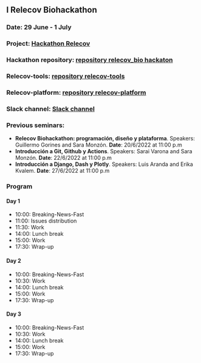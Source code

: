 ## I Relecov Biohackathon 

### Date: **29 June - 1 July**
### Project: [Hackathon Relecov](https://github.com/orgs/BU-ISCIII/projects/16/views/1)
### Hackathon repository: [repository relecov_bio hackaton](https://github.com/BU-ISCIII/relecov_biohackaton)
### Relecov-tools: [repository relecov-tools](https://github.com/BU-ISCIII/relecov-tools)
### Relecov-platform: [repository relecov-platform](https://github.com/BU-ISCIII/relecov-platform)
### Slack channel: [Slack channel](https://relecov.slack.com/archives/C03JSJW3RJM)

### Previous seminars:
- **Relecov Biohackathon: programación, diseño y plataforma**. Speakers: Guillermo Gorines and Sara Monzón. **Date**: 20/6/2022 at 11:00 p.m
- **Introducción a Git, Github y Actions**. Speakers: Sarai Varona and Sara Monzón. **Date**: 22/6/2022 at 11:00 p.m
- **Introducción a Django, Dash y Plotly**. Speakers: Luis Aranda and Erika Kvalem. **Date**: 27/6/2022 at 11:00 p.m

### Program
#### Day 1
- 10:00: Breaking-News-Fast
- 11:00: Issues distribution
- 11:30: Work
- 14:00: Lunch break
- 15:00: Work
- 17:30: Wrap-up
#### Day 2
- 10:00: Breaking-News-Fast
- 10:30: Work
- 14:00: Lunch break
- 15:00: Work
- 17:30: Wrap-up
#### Day 3
- 10:00: Breaking-News-Fast
- 10:30: Work
- 14:00: Lunch break
- 15:00: Work
- 17:30: Wrap-up
